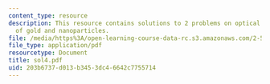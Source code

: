 ```yaml
---
content_type: resource
description: This resource contains solutions to 2 problems on optical properties
  of gold and nanoparticles.
file: /media/https%3A/open-learning-course-data-rc.s3.amazonaws.com/2-58j-radiative-transfer-spring-2006/203b6737d013b3453dc46642c7755714_sol4.pdf
file_type: application/pdf
resourcetype: Document
title: sol4.pdf
uid: 203b6737-d013-b345-3dc4-6642c7755714
---
```

